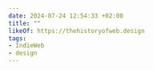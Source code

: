 ```yaml
---
date: 2024-07-24 12:54:33 +02:00
title: ""
likeOf: https://thehistoryofweb.design
tags:
- IndieWeb
- design
---
```

